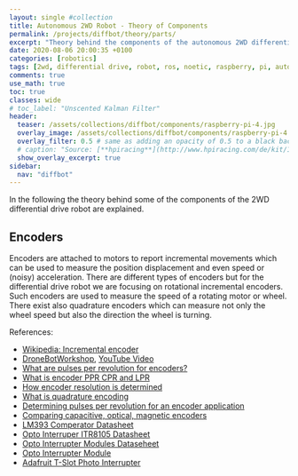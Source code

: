 ```yaml
---
layout: single #collection
title: Autonomous 2WD Robot - Theory of Components
permalink: /projects/diffbot/theory/parts/
excerpt: "Theory behind the components of the autonomous 2WD differential drive robot."
date: 2020-08-06 20:00:35 +0100
categories: [robotics]
tags: [2wd, differential drive, robot, ros, noetic, raspberry, pi, autonomous, theory, encoders, cameras]
comments: true
use_math: true
toc: true
classes: wide
# toc_label: "Unscented Kalman Filter"
header:
  teaser: /assets/collections/diffbot/components/raspberry-pi-4.jpg
  overlay_image: /assets/collections/diffbot/components/raspberry-pi-4.jpg
  overlay_filter: 0.5 # same as adding an opacity of 0.5 to a black background
  # caption: "Source: [**hpiracing**](http://www.hpiracing.com/de/kit/114343)"
  show_overlay_excerpt: true
sidebar:
  nav: "diffbot"
---
```


In the following the theory behind some of the components of the 2WD differential drive robot are explained.

## Encoders

Encoders are attached to motors to report incremental movements which can be used to measure the position displacement and even speed or (noisy) acceleration. 
There are different types of encoders but for the differential drive robot we are focusing on rotational incremental encoders. 
Such encoders are used to measure the speed of a rotating motor or wheel.
There exist also quadrature encoders which can measure not only the wheel speed but also the direction the wheel is turning. 

References:

- [Wikipedia: Incremental encoder](https://en.wikipedia.org/wiki/Incremental_encoder)
- [DroneBotWorkshop](https://dronebotworkshop.com/robot-car-with-speed-sensors/), [YouTube Video](https://www.youtube.com/watch?v=oQQpAACa3ac)
- [What are pulses per revolution for encoders?](https://www.motioncontroltips.com/what-are-pulses-per-revolution-for-encoders/)
- [What is encoder PPR CPR and LPR](https://www.cuidevices.com/blog/what-is-encoder-ppr-cpr-and-lpr)
- [How encoder resolution is determined](https://www.linearmotiontips.com/how-encoder-resolution-is-determined/)
- [What is quadrature encoding](https://www.linearmotiontips.com/what-is-quadrature-encoding/)
- [Determining pulses per revolution for an encoder application](https://www.motioncontroltips.com/faq-how-do-i-determine-the-required-pulses-per-revolution-for-an-encoder-application/)
- [Comparing capacitive, optical, magnetic encoders](https://www.cuidevices.com/blog/capacitive-magnetic-and-optical-encoders-comparing-the-technologies)
- [LM393 Comperator Datasheet](https://datasheet.lcsc.com/szlcsc/3PEAK-LM393-SR_C93150.pdf)
- [Opto Interruper ITR8105 Datasheet](https://www.endrich.com/fm/2/ITR-8105.pdf)
- [Opto Interrupter Modules Dataseheet](https://www.eprolabs.com/wp-content/uploads/2016/07/SEN-0060.pdf)
- [Opto Interrupter Module](https://www.eprolabs.com/product/opto-interrupter-module/)
- [Adafruit T-Slot Photo Interrupter](https://www.adafruit.com/product/3986)

